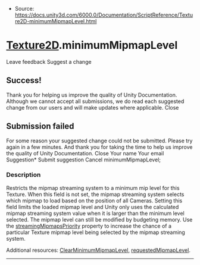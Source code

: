 * Source: https://docs.unity3d.com/6000.0/Documentation/ScriptReference/Texture2D-minimumMipmapLevel.html

#  [Texture2D](https://docs.unity3d.com/6000.0/Documentation/ScriptReference/Texture2D.html).minimumMipmapLevel
Leave feedback
Suggest a change
## Success!
Thank you for helping us improve the quality of Unity Documentation. Although we cannot accept all submissions, we do read each suggested change from our users and will make updates where applicable.
Close
## Submission failed
For some reason your suggested change could not be submitted. Please <a>try again</a> in a few minutes. And thank you for taking the time to help us improve the quality of Unity Documentation.
Close
Your name Your email Suggestion* Submit suggestion
Cancel
minimumMipmapLevel; 
### Description
Restricts the mipmap streaming system to a minimum mip level for this Texture.
When this field is not set, the mipmap streaming system selects which mipmap to load based on the position of all Cameras. Setting this field limits the loaded mipmap level and Unity only uses the calculated mipmap streaming system value when it is larger than the minimum level selected. The mipmap level can still be modified by budgeting memory. Use the [streamingMipmapsPriority](https://docs.unity3d.com/6000.0/Documentation/ScriptReference/Texture2D-streamingMipmapsPriority.html) property to increase the chance of a particular Texture mipmap level being selected by the mipmap streaming system.  
  
Additional resources: [ClearMinimumMipmapLevel](https://docs.unity3d.com/6000.0/Documentation/ScriptReference/Texture2D.ClearMinimumMipmapLevel.html), [requestedMipmapLevel](https://docs.unity3d.com/6000.0/Documentation/ScriptReference/Texture2D-requestedMipmapLevel.html).
* * *
